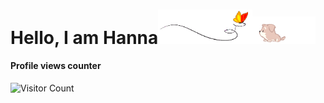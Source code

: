 # Hello, I am Hanna<img src="images/butterfly.gif" width=30%><img src="images/dog.gif" width=20%>

#### Profile views counter
![Visitor Count](https://profile-counter.glitch.me/{hannasalam}/count.svg)
